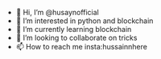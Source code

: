 - 👋 Hi, I’m @husaynofficial
- 👀 I’m interested in python and blockchain
- 🌱 I’m currently learning blockchain
- 💞️ I’m looking to collaborate on tricks
- 📫 How to reach me insta:hussainnhere

<!---
husaynofficial/husaynofficial is a ✨ special ✨ repository because its `README.md` (this file) appears on your GitHub profile.
You can click the Preview link to take a look at your changes.
--->
